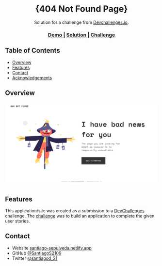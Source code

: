 <h1 align="center">{404 Not Found Page}</h1>

<div align="center">
   Solution for a challenge from  <a href="http://devchallenges.io" target="_blank">Devchallenges.io</a>.
</div>

<div align="center">
  <h3>
    <a href="https://404-not-found-santiago2109.netlify.app">
      Demo
    </a>
    <span> | </span>
    <a href="https://github.com/SantiagoS2109/404-not-found-page">
      Solution
    </a>
    <span> | </span>
    <a href="https://devchallenges.io/challenges/wBunSb7FPrIepJZAg0sY">
      Challenge
    </a>
  </h3>
</div>

<!-- TABLE OF CONTENTS -->

## Table of Contents

- [Overview](#overview)
- [Features](#features)
- [Contact](#contact)
- [Acknowledgements](#acknowledgements)

<!-- OVERVIEW -->

## Overview

![screenshot](https://github.com/SantiagoS2109/404-not-found-page/blob/main/screencapture-404-not-found-santiago2109-netlify-app-2023-06-20-23_47_32.png)


## Features


This application/site was created as a submission to a [DevChallenges](https://devchallenges.io/challenges) challenge. The [challenge](https://devchallenges.io/challenges/wBunSb7FPrIepJZAg0sY) was to build an application to complete the given user stories.

## Contact

- Website [santiago-sepulveda.netlify.app](https://santiago-sepulveda.netlify.app)
- GitHub [@SantiagoS2109](https://github.com/SantiagoS2109)
- Twitter [@santiagod_21](https://twitter.com/santiagod_21)
